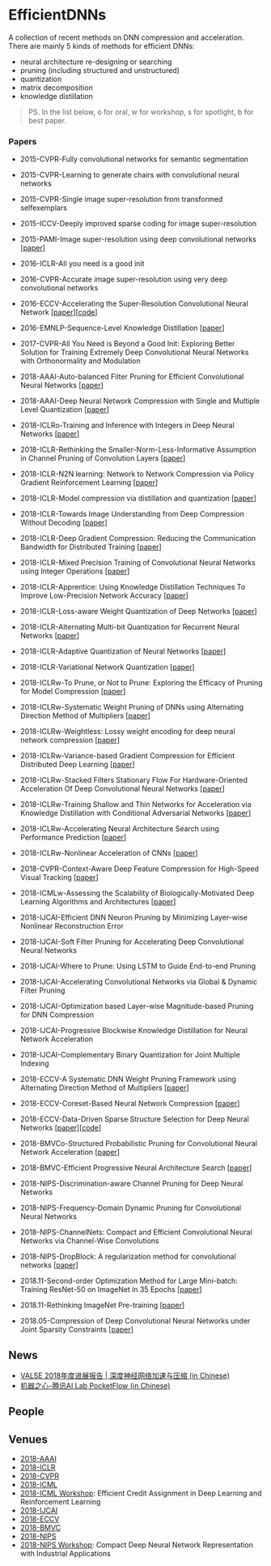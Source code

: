 # EfficientDNNs
A collection of recent methods on DNN compression and acceleration. There are mainly 5 kinds of methods for efficient DNNs:
- neural architecture re-designing or searching
- pruning (including structured and unstructured)
- quantization
- matrix decomposition
- knowledge distillation

> PS. In the list below, o for oral, w for workshop, s for spotlight, b for best paper.

### Papers
- 2015-CVPR-Fully convolutional networks for semantic segmentation
- 2015-CVPR-Learning to generate chairs with convolutional neural networks
- 2015-CVPR-Single image super-resolution from transformed selfexemplars
- 2015-ICCV-Deeply improved sparse coding for image super-resolution
- 2015-PAMI-Image super-resolution using deep convolutional networks [[paper](https://arxiv.org/pdf/1501.00092.pdf)]
- 2016-ICLR-All you need is a good init
- 2016-CVPR-Accurate image super-resolution using very deep convolutional networks
- 2016-ECCV-Accelerating the Super-Resolution Convolutional Neural Network [[paper](https://arxiv.org/abs/1608.00367)][[code](http://mmlab.ie.cuhk.edu.hk/projects/FSRCNN.html)]
- 2016-EMNLP-Sequence-Level Knowledge Distillation [[paper](https://arxiv.org/abs/1606.07947)]
- 2017-CVPR-All You Need is Beyond a Good Init: Exploring Better Solution for Training Extremely Deep Convolutional Neural Networks with Orthonormality and Modulation
- 2018-AAAI-Auto-balanced Filter Pruning for Efficient Convolutional Neural Networks [[paper](https://www.aaai.org/ocs/index.php/AAAI/AAAI18/paper/view/16450/16263)]
- 2018-AAAI-Deep Neural Network Compression with Single and Multiple Level Quantization [[paper](https://www.aaai.org/ocs/index.php/AAAI/AAAI18/paper/view/16479/16742)]

- 2018-ICLRo-Training and Inference with Integers in Deep Neural Networks [[paper](https://openreview.net/forum?id=HJGXzmspb)]
- 2018-ICLR-Rethinking the Smaller-Norm-Less-Informative Assumption in Channel Pruning of Convolution Layers [[paper](https://openreview.net/forum?id=HJ94fqApW)]
- 2018-ICLR-N2N learning: Network to Network Compression via Policy Gradient Reinforcement Learning [[paper](https://openreview.net/forum?id=B1hcZZ-AW)]
- 2018-ICLR-Model compression via distillation and quantization [[paper](https://openreview.net/forum?id=S1XolQbRW)]
- 2018-ICLR-Towards Image Understanding from Deep Compression Without Decoding [[paper](https://openreview.net/forum?id=HkXWCMbRW)]
- 2018-ICLR-Deep Gradient Compression: Reducing the Communication Bandwidth for Distributed Training [[paper](https://openreview.net/forum?id=SkhQHMW0W)]
- 2018-ICLR-Mixed Precision Training of Convolutional Neural Networks using Integer Operations [[paper](https://openreview.net/forum?id=H135uzZ0-)]
- 2018-ICLR-Apprentice: Using Knowledge Distillation Techniques To Improve Low-Precision Network Accuracy [[paper](https://openreview.net/forum?id=B1ae1lZRb)]
- 2018-ICLR-Loss-aware Weight Quantization of Deep Networks [[paper](https://openreview.net/forum?id=BkrSv0lA-)]
- 2018-ICLR-Alternating Multi-bit Quantization for Recurrent Neural Networks [[paper](https://openreview.net/forum?id=S19dR9x0b)]
- 2018-ICLR-Adaptive Quantization of Neural Networks [[paper](https://openreview.net/forum?id=SyOK1Sg0W)]
- 2018-ICLR-Variational Network Quantization [[paper](https://openreview.net/forum?id=ry-TW-WAb)]
- 2018-ICLRw-To Prune, or Not to Prune: Exploring the Efficacy of Pruning for Model Compression [[paper](https://openreview.net/forum?id=Sy1iIDkPM)]
- 2018-ICLRw-Systematic Weight Pruning of DNNs using Alternating Direction Method of Multipliers [[paper](https://openreview.net/forum?id=B1_u3cRUG)]
- 2018-ICLRw-Weightless: Lossy weight encoding for deep neural network compression [[paper](https://openreview.net/forum?id=rJpXxgaIG)]
- 2018-ICLRw-Variance-based Gradient Compression for Efficient Distributed Deep Learning [[paper](https://openreview.net/forum?id=Sy6hd7kvM)]
- 2018-ICLRw-Stacked Filters Stationary Flow For Hardware-Oriented Acceleration Of Deep Convolutional Neural Networks [[paper](https://openreview.net/forum?id=HkeAoQQHM)]
- 2018-ICLRw-Training Shallow and Thin Networks for Acceleration via Knowledge Distillation with Conditional Adversarial Networks [[paper](https://openreview.net/forum?id=BJbtuRRLM)]
- 2018-ICLRw-Accelerating Neural Architecture Search using Performance Prediction [[paper](https://openreview.net/forum?id=HJqk3N1vG)]
- 2018-ICLRw-Nonlinear Acceleration of CNNs [[paper](https://openreview.net/forum?id=HkNpF_kDM)]
- 2018-CVPR-Context-Aware Deep Feature Compression for High-Speed Visual Tracking [[paper](http://openaccess.thecvf.com/content_cvpr_2018/papers/Choi_Context-Aware_Deep_Feature_CVPR_2018_paper.pdf)]
- 2018-ICMLw-Assessing the Scalability of Biologically-Motivated Deep Learning Algorithms and Architectures [[paper](https://openreview.net/forum?id=SyPicjbWQ)]
- 2018-IJCAI-Efficient DNN Neuron Pruning by Minimizing Layer-wise Nonlinear Reconstruction Error
- 2018-IJCAI-Soft Filter Pruning for Accelerating Deep Convolutional Neural Networks
- 2018-IJCAI-Where to Prune: Using LSTM to Guide End-to-end Pruning
- 2018-IJCAI-Accelerating Convolutional Networks via Global & Dynamic Filter Pruning
- 2018-IJCAI-Optimization based Layer-wise Magnitude-based Pruning for DNN Compression
- 2018-IJCAI-Progressive Blockwise Knowledge Distillation for Neural Network Acceleration
- 2018-IJCAI-Complementary Binary Quantization for Joint Multiple Indexing
- 2018-ECCV-A Systematic DNN Weight Pruning Framework using Alternating Direction Method of Multipliers [[paper](http://openaccess.thecvf.com/content_ECCV_2018/papers/Tianyun_Zhang_A_Systematic_DNN_ECCV_2018_paper.pdf)]
- 2018-ECCV-Coreset-Based Neural Network Compression [[paper](http://openaccess.thecvf.com/content_ECCV_2018/papers/Abhimanyu_Dubey_Coreset-Based_Convolutional_Neural_ECCV_2018_paper.pdf)]
- 2018-ECCV-Data-Driven Sparse Structure Selection for Deep Neural Networks [[paper](http://openaccess.thecvf.com/content_ECCV_2018/papers/Zehao_Huang_Data-Driven_Sparse_Structure_ECCV_2018_paper.pdf)][[code](https://github.com/TuSimple/sparse-structure-selection)]
- 2018-BMVCo-Structured Probabilistic Pruning for Convolutional Neural Network Acceleration [[paper](http://bmvc2018.org/contents/papers/0870.pdf)]
- 2018-BMVC-Efficient Progressive Neural Architecture Search [[paper](http://bmvc2018.org/contents/papers/0291.pdf)]
- 2018-NIPS-Discrimination-aware Channel Pruning for Deep Neural Networks
- 2018-NIPS-Frequency-Domain Dynamic Pruning for Convolutional Neural Networks
- 2018-NIPS-ChannelNets: Compact and Efficient Convolutional Neural Networks via Channel-Wise Convolutions
- 2018-NIPS-DropBlock: A regularization method for convolutional networks [[paper]](http://papers.nips.cc/paper/8271-dropblock-a-regularization-method-for-convolutional-networks)
- 2018.11-Second-order Optimization Method for Large Mini-batch: Training ResNet-50 on ImageNet in 35 Epochs [[paper](https://arxiv.org/abs/1811.12019)]
- 2018.11-Rethinking ImageNet Pre-training [[paper](https://arxiv.org/abs/1811.08883)]
- 2018.05-Compression of Deep Convolutional Neural Networks under Joint Sparsity Constraints [[paper](https://arxiv.org/abs/1805.08303)]

## News
- [VALSE 2018年度进展报告 | 深度神经网络加速与压缩 (in Chinese)](https://mp.weixin.qq.com/s?__biz=MzIxOTczOTM4NA==&mid=2247485375&idx=1&sn=a066fe6f57e6d152719b8815af87e819&chksm=97d7e228a0a06b3e5be18face8716e1ad41d598c2676429a1d174659a384e5f0d5a9be2204ee#rd)
- [机器之心-腾讯AI Lab PocketFlow (in Chinese)](https://www.jiqizhixin.com/articles/2018-09-17-6)


## People

## Venues
- [2018-AAAI](https://aaai.org/Conferences/AAAI-18/wp-content/uploads/2017/12/AAAI-18-Accepted-Paper-List.Web_.pdf)
- [2018-ICLR](https://iclr.cc/Conferences/2018/Schedule)
- [2018-CVPR](http://openaccess.thecvf.com/CVPR2018.py)
- [2018-ICML](https://icml.cc/Conferences/2018/Schedule)
- [2018-ICML Workshop](https://openreview.net/group?id=ICML.cc/2018/ECA): Efficient Credit Assignment in Deep Learning and Reinforcement Learning
- [2018-IJCAI](https://www.ijcai-18.org/accepted-papers/)
- [2018-ECCV](http://openaccess.thecvf.com/ECCV2018.py)
- [2018-BMVC](http://bmvc2018.org/programmedetail.html)
- [2018-NIPS](https://nips.cc/Conferences/2018/Schedule)
- [2018-NIPS Workshop](https://openreview.net/group?id=NIPS.cc/2018/Workshop/CDNNRIA): Compact Deep Neural Network Representation with Industrial Applications
